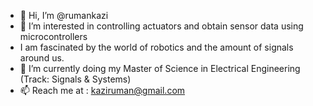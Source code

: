 - 👋 Hi, I’m @rumankazi
- 👀 I’m interested in controlling actuators and obtain sensor data using microcontrollers
- I am fascinated by the world of robotics and the amount of signals around us.
- 🌱 I’m currently doing my Master of Science in Electrical Engineering (Track: Signals & Systems)
- 📫 Reach me at : kaziruman@gmail.com

<!---
rumankazi/rumankazi is a ✨ special ✨ repository because its `README.md` (this file) appears on your GitHub profile.
You can click the Preview link to take a look at your changes.
--->
